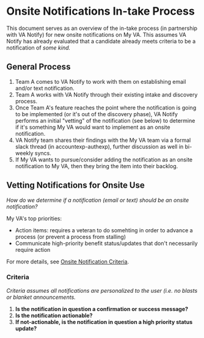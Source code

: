 # Onsite Notifications In-take Process

This document serves as an overview of the in-take process (in partnership with VA Notify) for new onsite notifications on My VA. This assumes VA Notify has already evaluated that a candidate already meets criteria to be a notification of _some kind._

## General Process

1. Team A comes to VA Notify to work with them on establishing email and/or text notification.
2. Team A works with VA Notify through their existing intake and discovery process.
4. Once Team A's feature reaches the point where the notification is going to be implemented (or it's out of the discovery phase), VA Notify performs an initial "vetting" of the notification (see below) to determine if it's something My VA would want to implement as an onsite notification.
5. VA Notify team shares their findings with the My VA team via a formal slack thread (in accountexp-authexp), further discussion as well in bi-weekly syncs. 
6. If My VA wants to pursue/consider adding the notification as an onsite notification to My VA, then they bring the item into their backlog.


## Vetting Notifications for Onsite Use
_How do we determine if a notification (email or text) should be an onsite notification?_

My VA's top priorities:
- Action items: requires a veteran to do somehting in order to advance a process (or prevent a process from stalling)
- Communicate high-priority benefit status/updates that don't necessarily require action

For more details, see [Onsite Notification Criteria](https://github.com/department-of-veterans-affairs/va.gov-team/tree/master/products/identity-personalization/onsite-notifications#onsite-notification-criteria).

### Criteria
_Criteria assumes all notifications are personalized to the user (i.e. no blasts or blanket announcements._

1. **Is the notification in question a confirmation or success message?**
2. **Is the notification actionable?**
3. **If not-actionable, is the notification in question a high priority status update?**
